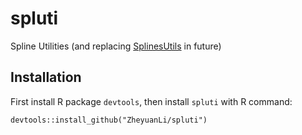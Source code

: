 # spluti
Spline Utilities (and replacing [SplinesUtils](https://github.com/ZheyuanLi/SplinesUtils) in future)

## Installation

First install R package `devtools`, then install `spluti` with R command:

```
devtools::install_github("ZheyuanLi/spluti")
```
